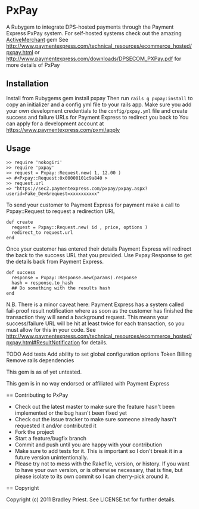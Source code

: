 PxPay
=======
A Rubygem to integrate DPS-hosted payments through the Payment Express PxPay system.
For self-hosted systems check out the amazing [ActiveMerchant](https://www.github.com/Shopify/active_merchant) gem
See <http://www.paymentexpress.com/technical_resources/ecommerce_hosted/pxpay.html> or <http://www.paymentexpress.com/downloads/DPSECOM_PXPay.pdf> for more details of PxPay

Installation
------------
Install from Rubygems
    gem install pxpay
Then run `rails g pxpay:install` to copy an initializer and a config yml file to your rails app.
Make sure you add your own development credentials to the `config/pxpay.yml` file and create success and failure URLs for Payment Express to redirect you back to
You can apply for a development account at https://www.paymentexpress.com/pxmi/apply


Usage
-----
    >> require 'nokogiri'
    >> require 'pxpay'
    >> request = Pxpay::Request.new( 1, 12.00 )
    => #<Pxpay::Request:0x00000101c9a840 >
    >> request.url
    => "https://sec2.paymentexpress.com/pxpay/pxpay.aspx?userid=Fake_Dev&request=xxxxxxxxxx" 


To send your customer to Payment Express for payment make a call to Pxpay::Request to request a redirection URL
 
    def create
      request = Pxpay::Request.new( id , price, options )
      redirect_to request.url
    end
 
Once your customer has entered their details Payment Express will redirect the back to the success URL that you provided. Use Pxpay:Response to get the details back from Payment Express.

    def success
      response = Pxpay::Response.new(params).response
      hash = response.to_hash
      ## Do something with the results hash
    end
 
N.B. There is a minor caveat here: Payment Express has a system called fail-proof result notification where as soon as the customer has finished the transaction they will send a background request. This means your success/failure URL will be hit at least twice for 
each transaction, so you must allow for this in your code. See <http://www.paymentexpress.com/technical_resources/ecommerce_hosted/pxpay.html#ResultNotification> for details.


TODO 
Add tests
Add ability to set global configuration options
Token Billing
Remove rails dependencies

This gem is as of yet untested.

This gem is in no way endorsed or affiliated with Payment Express

== Contributing to PxPay
 
* Check out the latest master to make sure the feature hasn't been implemented or the bug hasn't been fixed yet
* Check out the issue tracker to make sure someone already hasn't requested it and/or contributed it
* Fork the project
* Start a feature/bugfix branch
* Commit and push until you are happy with your contribution
* Make sure to add tests for it. This is important so I don't break it in a future version unintentionally.
* Please try not to mess with the Rakefile, version, or history. If you want to have your own version, or is otherwise necessary, that is fine, but please isolate to its own commit so I can cherry-pick around it.

== Copyright

Copyright (c) 2011 Bradley Priest. See LICENSE.txt for
further details.

